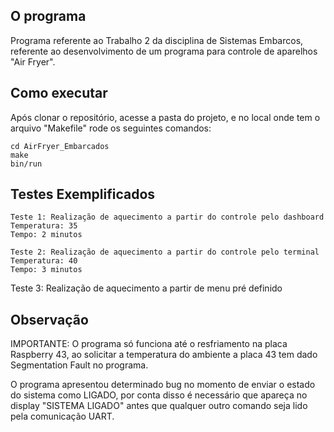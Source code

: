 ## O programa

Programa referente ao Trabalho 2 da disciplina de Sistemas Embarcos, referente ao desenvolvimento de um programa para controle de aparelhos "Air Fryer".

## Como executar

Após clonar o repositório, acesse a pasta do projeto, e no local onde tem o arquivo "Makefile" rode os seguintes comandos:

```
cd AirFryer_Embarcados
make
bin/run
```

## Testes Exemplificados

```
Teste 1: Realização de aquecimento a partir do controle pelo dashboard
Temperatura: 35
Tempo: 2 minutos
```

```
Teste 2: Realização de aquecimento a partir do controle pelo terminal
Temperatura: 40
Tempo: 3 minutos
```

Teste 3: Realização de aquecimento a partir de menu pré definido


## Observação

IMPORTANTE: O programa só funciona até o resfriamento na placa Raspberry 43, ao solicitar a temperatura do ambiente a placa 43 tem dado Segmentation Fault no programa.

O programa apresentou determinado bug no momento de enviar o estado do sistema como LIGADO, por conta disso é necessário que apareça no display "SISTEMA LIGADO" antes que qualquer outro comando seja lido pela comunicação UART.


